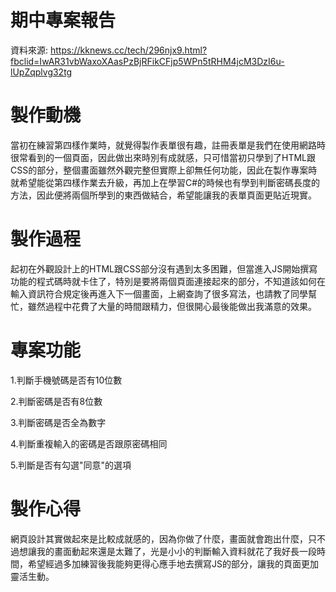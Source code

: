 # 期中專案報告
資料來源: https://kknews.cc/tech/296njx9.html?fbclid=IwAR31vbWaxoXAasPzBjRFikCFjp5WPn5tRHM4jcM3DzI6u-lUpZqplvg32tg
# 製作動機
當初在練習第四樣作業時，就覺得製作表單很有趣，註冊表單是我們在使用網路時很常看到的一個頁面，因此做出來時別有成就感，只可惜當初只學到了HTML跟CSS的部分，整個畫面雖然外觀完整但實際上卻無任何功能，因此在製作專案時就希望能從第四樣作業去升級，再加上在學習C#的時候也有學到判斷密碼長度的方法，因此便將兩個所學到的東西做結合，希望能讓我的表單頁面更貼近現實。
# 製作過程
起初在外觀設計上的HTML跟CSS部分沒有遇到太多困難，但當進入JS開始撰寫功能的程式碼時就卡住了，特別是要將兩個頁面連接起來的部分，不知道該如何在輸入資訊符合規定後再進入下一個畫面，上網查詢了很多寫法，也請教了同學幫忙，雖然過程中花費了大量的時間跟精力，但很開心最後能做出我滿意的效果。
# 專案功能
1.判斷手機號碼是否有10位數

2.判斷密碼是否有8位數

3.判斷密碼是否全為數字

4.判斷重複輸入的密碼是否跟原密碼相同

5.判斷是否有勾選"同意"的選項
# 製作心得
網頁設計其實做起來是比較成就感的，因為你做了什麼，畫面就會跑出什麼，只不過想讓我的畫面動起來還是太難了，光是小小的判斷輸入資料就花了我好長一段時間，希望經過多加練習後我能夠更得心應手地去撰寫JS的部分，讓我的頁面更加靈活生動。
